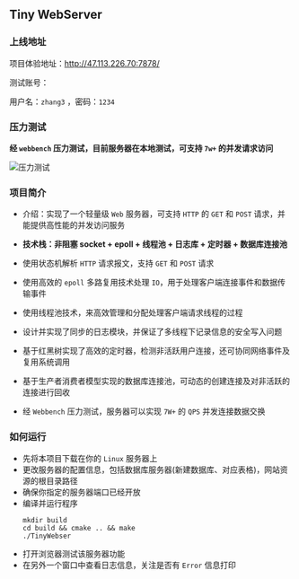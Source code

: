## Tiny WebServer


### 上线地址

项目体验地址：http://47.113.226.70:7878/

测试账号：

用户名：`zhang3` ，密码：`1234`

### 压力测试

**经 `webbench` 压力测试，目前服务器在本地测试，可支持 `7w+` 的并发请求访问**

![压力测试](https://imgbed-funblog.oss-cn-chengdu.aliyuncs.com/img/pressure_test.png)


### 项目简介

- 介绍：实现了一个轻量级 `Web` 服务器，可支持 `HTTP` 的 `GET` 和 `POST` 请求，并能提供高性能的并发访问服务

- **技术栈：非阻塞 socket + epoll + 线程池 + 日志库 + 定时器 + 数据库连接池**

- 使用状态机解析 `HTTP` 请求报文，支持 `GET` 和 `POST` 请求
- 使用高效的 `epoll` 多路复用技术处理 `IO`，用于处理客户端连接事件和数据传输事件
- 使用线程池技术，来高效管理和分配处理客户端请求线程的过程
- 设计并实现了同步的日志模块，并保证了多线程下记录信息的安全写入问题
- 基于红黑树实现了高效的定时器，检测非活跃用户连接，还可协同网络事件及复用系统调用
- 基于生产者消费者模型实现的数据库连接池，可动态的创建连接及对非活跃的连接进行回收
- 经 `Webbench` 压力测试，服务器可以实现 `7W+` 的 `QPS` 并发连接数据交换

### 如何运行

- 先将本项目下载在你的 `Linux` 服务器上
- 更改服务器的配置信息，包括数据库服务器(新建数据库、对应表格)，网站资源的根目录路径
- 确保你指定的服务器端口已经开放
- 编译并运行程序
    ```shell
    mkdir build
    cd build && cmake .. && make
    ./TinyWebser
    ```
- 打开浏览器测试该服务器功能
- 在另外一个窗口中查看日志信息，关注是否有 `Error` 信息打印

